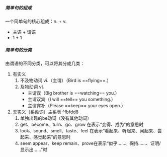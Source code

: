 ##### 简单句的组成
一个简单句的核心组成：n. + v.
- 主语 + 谓语
- 1 + 1
##### 简单句的分类
由谓语的不同分类，可以将其分成几类：
1. 有实义
	1. 不及物动词 vi.（主谓）（Bird is ==flying==.）
	2. 及物动词 vt.
		- 主谓宾（Big brother is ==watching== you.）
		- 主谓双宾（I will ==tell== you something.）
		- 主谓宾补（Please ==keep== your eyes open.）
2. 无实义（系动词）主系表 ^fbfdd8
	1. 单独出现的be动词（没有其他动词）
	2. get、become、turn、go、grow 在表示“变得、成为”的意思时
	3. look、sound、smell、taste、feel 在表示“看起来、听起来、闻起来、尝起来、感觉起来”的意思时
	4. seem appear、keep remain、prove在表示“似乎……、保持……、证明/显示出……”时
